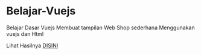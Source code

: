 # Belajar-Vuejs
Belajar Dasar Vuejs
Membuat tampilan Web Shop sederhana Menggunakan vuejs dan Html

Lihat Hasilnya <a href="https://intom99.github.io/Belajar-Vuejs/">DISINI

